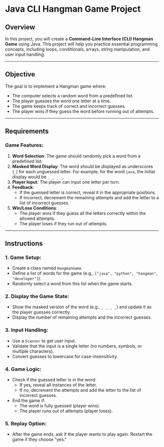# Java CLI Hangman Game Project

## Overview

In this project, you will create a **Command-Line Interface (CLI) Hangman Game** using Java. This project will help you practice essential programming concepts, including loops, conditionals, arrays, string manipulation, and user input handling.

---

## **Objective**

The goal is to implement a Hangman game where:
- The computer selects a random word from a predefined list.
- The player guesses the word one letter at a time.
- The game keeps track of correct and incorrect guesses.
- The player wins if they guess the word before running out of attempts.

---

## **Requirements**

### Game Features:
1. **Word Selection**: The game should randomly pick a word from a predefined list.
2. **Masked Word Display**: The word should be displayed as underscores (`_`) for each unguessed letter. For example, for the word `java`, the initial display would be `_ _ _ _`.
3. **Player Input**: The player can input one letter per turn.
4. **Feedback**: 
   - If the guessed letter is correct, reveal it in the appropriate positions.
   - If incorrect, decrement the remaining attempts and add the letter to a list of incorrect guesses.
5. **Win/Lose Conditions**:
   - The player wins if they guess all the letters correctly within the allowed attempts.
   - The player loses if they run out of attempts.

---

## **Instructions**

### 1. Game Setup:
- Create a class named `HangmanGame`.
- Define a list of words for the game (e.g., `["java", "python", "hangman", "developer"]`).
- Randomly select a word from this list when the game starts.

### 2. Display the Game State:
- Show the masked version of the word (e.g., `_ _ _ _`) and update it as the player guesses correctly.
- Display the number of remaining attempts and the incorrect guesses.

### 3. Input Handling:
- Use a `Scanner` to get user input.
- Validate that the input is a single letter (no numbers, symbols, or multiple characters).
- Convert guesses to lowercase for case-insensitivity.

### 4. Game Logic:
- Check if the guessed letter is in the word:
  - If yes, reveal all instances of the letter.
  - If no, decrement the attempts and add the letter to the list of incorrect guesses.
- End the game if:
  - The word is fully guessed (player wins).
  - The player runs out of attempts (player loses).

### 5. Replay Option:
- After the game ends, ask if the player wants to play again. Restart the game if they choose "yes."

